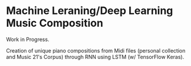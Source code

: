# Machine Leraning/Deep Learning Music Composition
Work in Progress.

Creation of unique piano compositions from Midi files (personal collection and Music 21's Corpus) through RNN using LSTM (w/ TensorFlow Keras).
